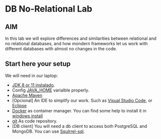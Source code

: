 # DB No-Relational Lab

## AIM

In this lab we will explore differences and similarities between relational and no relational databases, and how mondern frameworks let us work with different databases with almost no changes in the code.

## Start here your setup

We will need in our laptop:

- [JDK 8 or 11 instalado](https://www.oracle.com/es/java/technologies/javase-jdk11-downloads.html).
- Config [JAVA_HOME](https://docs.oracle.com/cd/E19182-01/821-0917/inst_jdk_javahome_t/index.html) varialble properly.
- [Apache Maven](https://maven.apache.org/download.cgi) 
- [Opcional] An IDE to simplify our work. Such as [Visual Studio Code](https://code.visualstudio.com/), or [Eclipse](https://www.eclipse.org/downloads/)
- [Docker](https://www.docker.com/) as container manager. You can find some help to install it in [windows install](./instalacionDockerWindows/README.md)
- [git](https://git-scm.com/downloads) As code repository.
- [DB client] You will need a db client to access both PostgreSQL and MongoDB. You can use [Squlrrel-sql](http://squirrel-sql.sourceforge.net/#installation).
